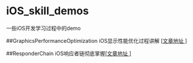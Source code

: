 # iOS_skill_demos
一些iOS开发学习过程中的demo

##GraphicsPerformanceOptimization
iOS显示性能优化过程讲解 [[文章地址 ]](https://www.jianshu.com/p/ee7658e14347)

##ResponderChain
iOS响应者链彻底掌握[[文章地址 ]](https://segmentfault.com/a/1190000015060603)

